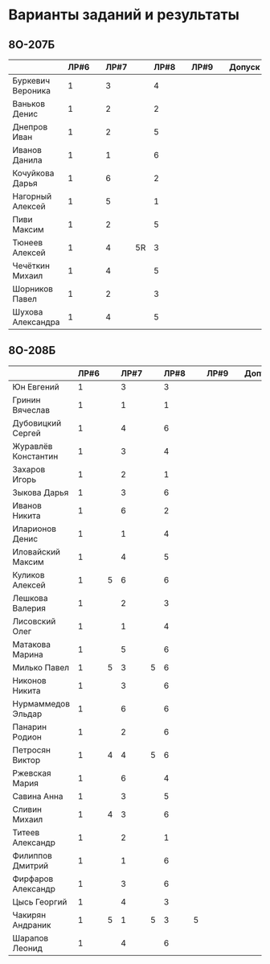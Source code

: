 # Варианты заданий и результаты

## 8О-207Б
|                     | ЛР#6 |   | ЛР#7 |   | ЛР#8 |   | ЛР#9 |   |   Допуск   |
|---------------------|------|---|------|---|------|---|------|---|------------|
| Буркевич Вероника   |  1   |   |  3   |   |  4   |   |      |   |            |
| Ваньков Денис       |  1   |   |  2   |   |  2   |   |      |   |            |
| Днепров Иван        |  1   |   |  2   |   |  5   |   |      |   |            |
| Иванов Данила       |  1   |   |  1   |   |  6   |   |      |   |            |
| Кочуйкова Дарья     |  1   |   |  6   |   |  2   |   |      |   |            |
| Нагорный Алексей    |  1   |   |  5   |   |  1   |   |      |   |            |
| Пиви Максим         |  1   |   |  2   |   |  5   |   |      |   |            |
| Тюнеев Алексей      |  1   |   |  4   | 5R|  3   |   |      |   |            |
| Чечёткин Михаил     |  1   |   |  4   |   |  5   |   |      |   |            |
| Шорников Павел      |  1   |   |  2   |   |  3   |   |      |   |            |
| Шухова Александра   |  1   |   |  4   |   |  5   |   |      |   |            |

## 8О-208Б
|                     | ЛР#6 |   | ЛР#7 |   | ЛР#8 |   | ЛР#9 |   |   Допуск   |
|---------------------|------|---|------|---|------|---|------|---|------------|
| Юн Евгений          |  1   |   |  3   |   |  3   |   |      |   |            |
| Гринин Вячеслав     |  1   |   |  1   |   |  1   |   |      |   |            |
| Дубовицкий Сергей   |  1   |   |  4   |   |  6   |   |      |   |            |
| Журавлёв Константин |  1   |   |  3   |   |  4   |   |      |   |            |
| Захаров Игорь       |  1   |   |  2   |   |  1   |   |      |   |            |
| Зыкова Дарья        |  1   |   |  3   |   |  6   |   |      |   |            |
| Иванов Никита       |  1   |   |  6   |   |  2   |   |      |   |            |
| Иларионов Денис     |  1   |   |  1   |   |  4   |   |      |   |            |
| Иловайский Максим   |  1   |   |  4   |   |  5   |   |      |   |            |
| Куликов Алексей     |  1   | 5 |  6   |   |  6   |   |      |   |            |
| Лешкова Валерия     |  1   |   |  2   |   |  3   |   |      |   |            |
| Лисовский Олег      |  1   |   |  1   |   |  4   |   |      |   |            |
| Матакова Марина     |  1   |   |  5   |   |  6   |   |      |   |            |
| Милько Павел        |  1   | 5 |  3   | 5 |  6   |   |      |   |            |
| Никонов Никита      |  1   |   |  3   |   |  6   |   |      |   |            |
| Нурмаммедов Эльдар  |  1   |   |  6   |   |  6   |   |      |   |            |
| Панарин Родион      |  1   |   |  2   |   |  6   |   |      |   |            |
| Петросян Виктор     |  1   | 4 |  4   | 5 |  6   |   |      |   |            |
| Ржевская Мария      |  1   |   |  6   |   |  4   |   |      |   |            |
| Савина Анна         |  1   |   |  3   |   |  5   |   |      |   |            |
| Сливин Михаил       |  1   | 4 |  3   |   |  6   |   |      |   |            |
| Титеев Александр    |  1   |   |  2   |   |  1   |   |      |   |            |
| Филиппов Дмитрий    |  1   |   |  1   |   |  6   |   |      |   |            |
| Фирфаров Александр  |  1   |   |  3   |   |  6   |   |      |   |            |
| Цысь Георгий        |  1   |   |  4   |   |  3   |   |      |   |            |
| Чакирян Андраник    |  1   | 5 |  1   | 5 |  3   | 5 |      |   |            |
| Шарапов Леонид      |  1   |   |  4   |   |  6   |   |      |   |            |
